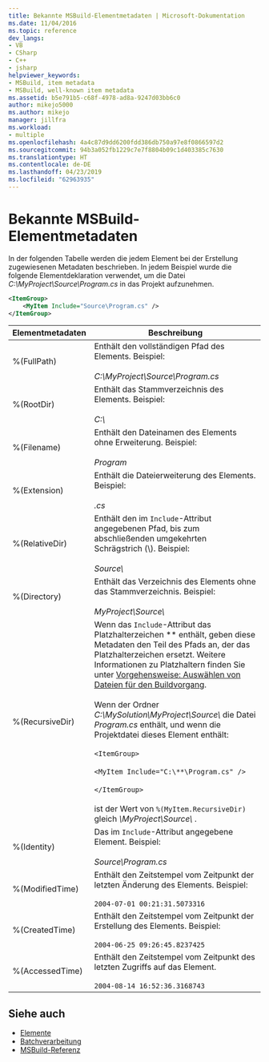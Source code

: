 ```yaml
---
title: Bekannte MSBuild-Elementmetadaten | Microsoft-Dokumentation
ms.date: 11/04/2016
ms.topic: reference
dev_langs:
- VB
- CSharp
- C++
- jsharp
helpviewer_keywords:
- MSBuild, item metadata
- MSBuild, well-known item metadata
ms.assetid: b5e791b5-c68f-4978-ad8a-9247d03bb6c0
author: mikejo5000
ms.author: mikejo
manager: jillfra
ms.workload:
- multiple
ms.openlocfilehash: 4a4c87d9dd6200fdd386db750a97e8f0866597d2
ms.sourcegitcommit: 94b3a052fb1229c7e7f8804b09c1d403385c7630
ms.translationtype: HT
ms.contentlocale: de-DE
ms.lasthandoff: 04/23/2019
ms.locfileid: "62963935"
---
```

# <a name="msbuild-well-known-item-metadata"></a>Bekannte MSBuild-Elementmetadaten
In der folgenden Tabelle werden die jedem Element bei der Erstellung zugewiesenen Metadaten beschrieben. In jedem Beispiel wurde die folgende Elementdeklaration verwendet, um die Datei *C:\MyProject\Source\Program.cs* in das Projekt aufzunehmen.

```xml
<ItemGroup>
    <MyItem Include="Source\Program.cs" />
</ItemGroup>
```

|Elementmetadaten|Beschreibung|
|-------------------|-----------------|
|%(FullPath)|Enthält den vollständigen Pfad des Elements. Beispiel:<br /><br /> *C:\MyProject\Source\Program.cs*|
|%(RootDir)|Enthält das Stammverzeichnis des Elements. Beispiel:<br /><br /> *C:\\*|
|%(Filename)|Enthält den Dateinamen des Elements ohne Erweiterung. Beispiel:<br /><br /> *Program*|
|%(Extension)|Enthält die Dateierweiterung des Elements. Beispiel:<br /><br /> *.cs*|
|%(RelativeDir)|Enthält den im `Include`-Attribut angegebenen Pfad, bis zum abschließenden umgekehrten Schrägstrich (\\). Beispiel:<br /><br /> *Source\\*|
|%(Directory)|Enthält das Verzeichnis des Elements ohne das Stammverzeichnis. Beispiel:<br /><br /> *MyProject\\Source\\*|
|%(RecursiveDir)|Wenn das `Include`-Attribut das Platzhalterzeichen \*\* enthält, geben diese Metadaten den Teil des Pfads an, der das Platzhalterzeichen ersetzt. Weitere Informationen zu Platzhaltern finden Sie unter [Vorgehensweise: Auswählen von Dateien für den Buildvorgang](../msbuild/how-to-select-the-files-to-build.md).<br /><br /> Wenn der Ordner *C:\MySolution\MyProject\Source\\* die Datei *Program.cs* enthält, und wenn die Projektdatei dieses Element enthält:<br /><br /> `<ItemGroup>`<br /><br /> `<MyItem Include="C:\**\Program.cs" />`<br /><br /> `</ItemGroup>`<br /><br /> ist der Wert von `%(MyItem.RecursiveDir)` gleich *\MyProject\Source\\* .|
|%(Identity)|Das im `Include`-Attribut angegebene Element. Beispiel:<br /><br /> *Source\Program.cs*|
|%(ModifiedTime)|Enthält den Zeitstempel vom Zeitpunkt der letzten Änderung des Elements. Beispiel:<br /><br /> `2004-07-01 00:21:31.5073316`|
|%(CreatedTime)|Enthält den Zeitstempel vom Zeitpunkt der Erstellung des Elements. Beispiel:<br /><br /> `2004-06-25 09:26:45.8237425`|
|%(AccessedTime)|Enthält den Zeitstempel vom Zeitpunkt des letzten Zugriffs auf das Element.<br /><br /> `2004-08-14 16:52:36.3168743`|

## <a name="see-also"></a>Siehe auch
- [Elemente](../msbuild/msbuild-items.md)
- [Batchverarbeitung](../msbuild/msbuild-batching.md)
- [MSBuild-Referenz](../msbuild/msbuild-reference.md)